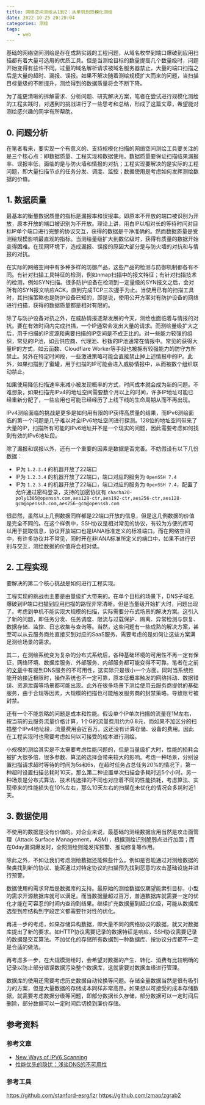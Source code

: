```yaml
---
title: 网络空间测绘从1到2：从单机到规模化测绘
date: 2022-10-25 20:20:04
categories: 测绘
tags:
    - web
---
```


基础的网络空间测绘是存在成熟实践的工程问题，从域名枚举到端口爆破到应用扫描都有着大量可选用的优质工具。但是当测绘目标的数量提高几个数量级时，问题开始变得有些许不同。过量的域名解析请求被域名服务器禁止，大量的端口扫描之后是大量的超时、漏报、误报。如果不解决随着测绘规模扩大而来的问题，当扫描目标量级的不断提升，测绘得到的数据质量将会不断下降。

<!--more-->

为了能更清晰的拆解需求、分析问题、研究解决方案，笔者在尝试进行规模化测绘的工程实践时，对遇到的挑战进行了一些思考和总结，形成了这篇文章，希望能对测绘感兴趣的同学有所帮助。

## 0. 问题分析

在笔者看来，要实现一个有意义的、支持规模化扫描的网络空间测绘工具要关注的是三个核心点：即数据质量、工程实现和数据使用。数据质量要保证扫描结果漏报率、误报率低，面临的是与防火墙和情报的对抗；工程实现要解决的是实际的工程问题，即大量扫描节点的任务分发、调度、监控；数据使用是考虑如何发挥测绘数据的价值。

## 1. 数据质量

最基本的衡量数据质量的指标是漏报率和误报率。即原本不开放的端口被识别为开放，原本开放的端口被识别为不开放。理论上讲，用白IP以相对长的等待时间对目标IP单个端口进行完整的协议交互，获得的数据是干净准确的。然而数据质量是受测绘规模影响最直观的指标。当测绘量级扩大到数亿级时，获得有质量的数据开始变得困难。在现网环境下，造成漏报、误报的原因大部分是与防火墙的对抗和与情报的对抗。

在实际的网络空间中有多种多样的防御产品，这些产品的检测与防御机制都各有不同。有针对扫描工具特征的检测，例如nmap扫描中的报文特征；有针对扫描技术的检测，例如SYN扫描。很多防护设备在检测到一定量级的SYN报文之后，会对所有的SYN报文响应ACK，直到完成TCP三次握手为止。当使用已有的扫描工具时，其扫描策略也是防护设备已知的，即是说，使用公开方案对有防护设备的网络进行扫描，获得的数据质量都是相对有限的。

除了与防护设备对抗之外，在威胁情报逐渐发展的今天，测绘也面临着与情报的对抗。要在有效时间内完成扫描，一个IP通常会发出大量的请求。而测绘量级扩大之后，用于扫描的IP资源和需要扫描的IP空间是不成正比的。对一些能力较强的组织，常见的IP池，如云供应商、代理池、秒拨的IP池通常在情报中。常见的获得大量IP的方式，如云函数、Cloudflare Worker等手段也被拥有较强能力的防守方所禁止。另外在特定时间段，一些激进策略可能会直接禁止掉上述情报中的IP。此外，如果扫描到了蜜罐，用于扫描的IP可能会进入威胁情报中，从而被数个组织联动禁止。

如果使用降低扫描速率来减小被发现概率的方式，时间成本就会成为新的问题。不难想象，如果扫描完IPv4的地址空间需要数个月以上的时间，许多IP地址可能已经重新分配了，一些应用也可能已经经历了上线下线的生命周期从而不再出现。

IPv4测绘面临的挑战是更多是如何用有限的IP获得高质量的结果，而IPv6测绘面临的第一个问题是几乎难以对全IPv6地址空间进行探测。128位的地址空间带来了大量的IP，扫描所有可能的IPv6地址并不是一个现实的问题，因此需要考虑如何找到有效的IPv6地址段。

除了漏报和误报以外，还有一个重要的因素是数据是否完善。不妨假设有以下几份数据：

- IP为 `1.2.3.4` 的机器开放了22端口
- IP为 `1.2.3.4` 的机器开放了22端口，端口对应的服务为 ``OpenSSH 7.4``
- IP为 `1.2.3.4` 的机器开放了22端口，端口对应的服务为 ``OpenSSH 7.4``，配置了允许通过密码登录，支持的加密协议有 ``chacha20-poly1305@openssh.com,aes128-ctr,aes192-ctr,aes256-ctr,aes128-gcm@openssh.com,aes256-gcm@openssh.com``

很显然，虽然以上几例数据同样都是22端口开放的信息，但是这几例数据的价值是完全不同的。在这个样例中，SSH协议是相对常见的协议，有较为方便的库可以用于提取信息，协议开放端口也是IANA标准定义的标准端口。而在网络空间中，有许多协议并不常见，同时开在非IANA标准所定义的端口中，如果不进行识别与交互，测绘数据的价值将会相对低。

## 2. 工程实现

要解决的第二个核心挑战是如何进行工程实现。

工程实现的挑战也主要是由量级扩大带来的。在单个目标的场景下，DNS子域名爆破到IP端口扫描到应用扫描的路径非常清晰。但是当量级开始扩大时，问题出现了。考虑到单机不能实现大规模的扫描，实际需要分布式场景的解决方案。这引入了新的问题，即任务分发、任务调度、限流与过载保护、隔离、异常检测与恢复、数据存储、监控、日志收集与查询等。当然，这些问题有一些成熟的解决方案，甚至可以从云服务商处直接买到对应的SaaS服务，需要考虑的是如何让这些方案满足测绘场景的需求。

其二，在测绘系统变为复杂的分布式系统后，各种基础环境的可用性不再一定有保证，网络环境、数据库服务、外部服务、内部服务都可能变得不可靠。笔者在之前的[文章](https://blog.lyle.ac.cn/2021/08/21/unreliable-dns/)中有提到DNS服务的不可用性，这实际只是很小一个方面。同时当系统性能开始接近极限时，操作系统也不一定可靠，原本低概率触发的网络抖动、数据错误、资源泄露等场景都可能出现。此外在很多场景下测绘使用云服务商提供的基础服务，由于合规等因素，大规模的扫描也可能触发服务商的封禁策略，导致账号被封禁。

还有一个不能忽略的问题是成本和性能。假设单个IP单次扫描的流量在1M左右，按当前的云服务流量价格计算，1个G的流量费用约为0.8元，而如果不加区分的扫描整个IPv4地址段，流量费用会近百万。这还没有计算存储、设备的费用。因此在工程实现时也需要考虑如何以可接受的成本进行测绘。

小规模的测绘其实是不太需要考虑性能问题的，但是当量级扩大时，性能的损耗会被扩大很多倍，很多参数、算法的选择会带来较大的影响。考虑一种场景，分别设置扫描请求超时等待的时间为5s和6s，在超时任务占总任务20%的情况下，第一种超时设置扫描总耗时10天，那么第二种设置单次扫描会多耗时近5个小时。另一种场景是分布式算法、技术栈选择的不同也对应着不同的性能损耗，考虑算法、实现带来的性能损失在10%左右，那么10天左右的扫描在未优化的情况会多耗时近1天。

## 3. 数据使用

不使用的数据是没有价值的。对企业来说，最基础的测绘数据应用当然是攻击面管理（Attack Surface Management，ASM），根据测绘识别脆弱点进行加固；而在0day漏洞爆发时，全网测绘则能发挥预警、推动修复等作用。

除此之外，不如让我们考虑测绘数据还能做些什么。例如是否能通过对测绘数据的聚类找到新的协议、能否通过对特定协议的扫描预先找到恶意的攻击基础设施并进行预警。

数据使用的需求背后是数据库的支持。最原始的测绘数据仅期望能索引目标，小型的需求开源数据库就可以满足。而当数据量超过百万，普通数据库就需要一定的优化才能在可容忍的时间内查询到结果。继续扩充数据量到超过亿级，可能从数据库选型到库结构到字段定义都需要针对性的优化。

再进一步的考虑，如果存储异构数据，即大量不同的网络协议的数据，就又对数据库提出了新的要求。如HTTP协议需要记录的数据特征是响应，SSH协议需要记录的数据是交互算法。不加优化的存储所有数据到一种数据库、按协议分库都不一定是合适的做法。

再考虑多一步，在大规模测绘时，会希望对数据的产生、转化、消费有比较明确的记录以防止部分错误数据污染整个数据库，这就需要对数据血缘进行管理。

数据库的使用还需要考虑历史数据自动轮换等问题。存储全量数据当然是很有吸引力的方案，但是大量数据的存储成本同样非常高昂。如果想以可接受的成本存储数据，就需要考虑数据分级等问题，即部分数据长久存储，部分数据可以一定时间后删除，部分数据可以一定时间后切换到廉价存储。

## 参考资料

### 参考文章

- [New Ways of IPV6 Scanning](https://i.blackhat.com/EU-21/Wednesday/EU-21-Shupeng-New-Ways-of-IPV6-Scanning.pdf)
- [性能优先的隐忧：浅谈DNS的不可用性](https://blog.lyle.ac.cn/2021/08/21/unreliable-dns/)

### 参考工具

https://github.com/stanford-esrg/lzr
https://github.com/zmap/zgrab2
